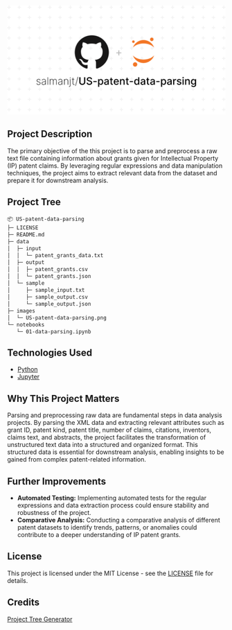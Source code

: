 ![US-patent-data-parsing](images/US-patent-data-parsing.png)

## Project Description

The primary objective of the this project is to parse and preprocess a raw text file containing information about grants given for Intellectual Property (IP) patent claims. By leveraging regular expressions and data manipulation techniques, the project aims to extract relevant data from the dataset and prepare it for downstream analysis.

## Project Tree

```
📦 US-patent-data-parsing
├─ LICENSE
├─ README.md
├─ data
│  ├─ input
│  │  └─ patent_grants_data.txt
│  ├─ output
│  │  ├─ patent_grants.csv
│  │  └─ patent_grants.json
│  └─ sample
│     ├─ sample_input.txt
│     ├─ sample_output.csv
│     └─ sample_output.json
├─ images
│  └─ US-patent-data-parsing.png
└─ notebooks
   └─ 01-data-parsing.ipynb
```

## Technologies Used

-   [Python](https://www.python.org/downloads/)
-   [Jupyter ](https://jupyter.org/)

## Why This Project Matters

Parsing and preprocessing raw data are fundamental steps in data analysis projects. By parsing the XML data and extracting relevant attributes such as grant ID, patent kind, patent title, number of claims, citations, inventors, claims text, and abstracts, the project facilitates the transformation of unstructured text data into a structured and organized format. This structured data is essential for downstream analysis, enabling insights to be gained from complex patent-related information.

## Further Improvements

-   **Automated Testing:** Implementing automated tests for the regular expressions and data extraction process could ensure stability and robustness of the project.
-   **Comparative Analysis:** Conducting a comparative analysis of different patent datasets to identify trends, patterns, or anomalies could contribute to a deeper understanding of IP patent grants.

## License

This project is licensed under the MIT License - see the [LICENSE](https://github.com/salmanjt/US-patent-data-parsing/blob/main/LICENSE) file for details.

## Credits

[Project Tree Generator](https://woochanleee.github.io/project-tree-generator)
